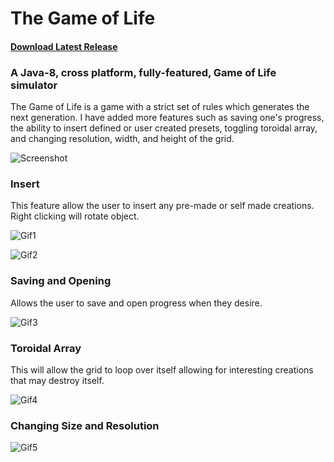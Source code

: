 # The Game of Life
#### [Download Latest Release](https://github.com/leopoldmarx/The-Game-of-Life/releases/download/v1.0/The.Game.of.Life.v1.0.jar)

### A Java-8, cross platform, fully-featured, Game of Life simulator

The Game of Life is a game with a strict set of rules which generates the next generation. I have added more features such as saving one's progress, the ability to insert defined or user created presets, toggling toroidal array, and changing resolution, width, and height of the grid.

![Screenshot](http://i.imgur.com/nV35OAV.png)

### Insert

This feature allow the user to insert any pre-made or self made creations. Right clicking will rotate object.

![Gif1](http://i.imgur.com/ZwrLQR6.gif)

![Gif2](http://i.imgur.com/gucQ6wh.gif)

### Saving and Opening

Allows the user to save and open progress when they desire.

![Gif3](http://i.imgur.com/Kb5LIKm.gif)

### Toroidal Array

This will allow the grid to loop over itself allowing for interesting creations that may destroy itself.

![Gif4](http://i.imgur.com/fy5B6fU.gif)

### Changing Size and Resolution

![Gif5](http://i.imgur.com/kLQcqXW.gif)
